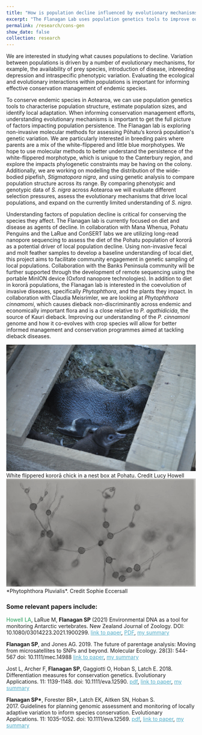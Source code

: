 ```yaml
---
title: "How is population decline influenced by evolutionary mechanisms?"
excerpt: "The Flanagan Lab uses population genetics tools to improve our understanding of the genetic dynamics and factors that contribute to population persistence and fitness. Our lab is using a variety of molecular tools to investigate the evolutionary mechanisms impacting New Zealand populations of kororā, pipefish, and vegetation impacted by dieback disease."
permalink: /research/cons-gen
show_date: false
collection: research
---
```


We are interested in studying what causes populations to decline. Variation between populations is driven by a number of evolutionary mechanisms, for example, the availability of prey species, introduction of disease, inbreeding depression and intraspecific phenotypic variation. Evaluating the ecological and evolutionary interactions within populations is important for informing effective conservation management of endemic species.

To conserve endemic species in Aotearoa, we can use population genetics tools to characterise population structure, estimate population sizes, and identify local adaptation. When informing conservation management efforts, understanding evolutionary mechanisms is important to get the full picture of factors impacting population persistence. The Flanagan lab is exploring non-invasive molecular methods for assessing Pōhatu’s kororā population's genetic variation. We are particularly interested in breeding pairs where parents are a mix of the white-flippered and little blue morphotypes. We hope to use molecular methods to better understand the persistence of the white-flippered morphotype, which is unique to the Canterbury region, and explore the impacts phylogenetic constraints may be having on the colony. Additionally, we are working on modelling the distribution of the wide-bodied pipefish, <i>Stigmatopora nigra</i>, and using genetic analysis to compare population structure across its range. By comparing phenotypic and genotypic data of <i>S. nigra</i> across Aotearoa we will evaluate different selection pressures, assess the evolutionary mechanisms that drive local populations, and expand on the currently limited understanding of <i>S. nigra</i>.

Understanding factors of population decline is critical for conserving the species they affect. The Flanagan lab is currently focused on diet and disease as agents of decline. In collaboration with Mana Whenua, Pohatu Penguins and the LaRue and ConSERT labs we are utilizing long-read nanopore sequencing to assess the diet of the Pohatu population of kororā as a potential driver of local population decline. Using non-invasive fecal and molt feather samples to develop a baseline understanding of local diet, this project aims to facilitate community engagement in genetic sampling of local populations. Collaboration with the Banks Peninsula community will be further supported through the development of remote sequencing using the portable MinION device (Oxford nanopore technologies). In addition to diet in kororā populations, the Flanagan lab is interested in the coevolution of invasive diseases, specifically <i>Phytophthora</i>, and the plants they impact. In collaboration with Claudia Meisrimler, we are looking at <i>Phytophthora cinnamomi</i>, which causes dieback non-discriminantly across endemic and economically important flora and is a close relative to <i>P. agathidicida</i>, the source of Kauri dieback. Improving our understanding of the <i>P. cinnamoni</i> genome and how it co-evolves with crop species will allow for better informed management and conservation programmes aimed at tackling dieback diseases.

<img src="/images/E_minor_albosignata_chick.JPG">
White flippered kororā chick in a nest box at Pohatu. Credit Lucy Howell


<img src="/images/P.Pluvialis.png">
*Phytophthora Pluvialis*. Credit Sophie Eccersall

<br>

### Some relevant papers include:

<span style="color:#239B56">Howell LA</span>, LaRue M, <strong>Flanagan SP</strong> (2021) Environmental DNA as a tool for monitoring Antarctic vertebrates. New Zealand Journal of Zoology. DOI: 10.1080/03014223.2021.1900299. <a href="https://doi.org/10.1080/03014223.2021.1900299" target="_blank" rel="noopener" style="color: rgb(82, 173, 200)">link to paper</a>, <a href="https://github.com/flanagan-lab/flanagan-lab.github.io/blob/master/pdfs/Howell%20et%20al%202021%20-%20environmental%20DNA%20as%20a%20monitoring%20tool.pdf" target="_blank" rel="noreferrer noopener" aria-label="PDF (opens in a new tab)" style="color: rgb(82, 173, 200)">PDF</a>, <a href="https://sarahpflanagan.wordpress.com/2021/06/23/edna-antarctica/" target="_blank" rel="noreferrer noopener" aria-label="my summary (opens in a new tab)" style="color: rgb(82, 173, 200)">my summary</a>

 <strong>Flanagan SP</strong>, and Jones AG. 2019. The future of parentage analysis: Moving from microsatellites to SNPs and beyond. Molecular Ecology. 28(3): 544-567 doi: 10.1111/mec.14988 
    <a href="https://onlinelibrary.wiley.com/doi/abs/10.1111/mec.14988" target="_blank" rel="noopener" style="color: rgb(82, 173, 200)">link to paper</a>, <a href="https://sarahpflanagan.wordpress.com/2019/01/21/a-review-of-parentage-analysis/" target="_blank" rel="noreferrer noopener" aria-label="my summary (opens in a new tab)" style="color: rgb(82, 173, 200)">my summary</a>
  
 Jost L, Archer F,<strong> Flanagan SP</strong>, Gaggiotti O, Hoban S, Latch E. 2018. Differentiation measures for conservation genetics. Evolutionary Applications. 11: 1139-1148. doi: 10.1111/eva.12590. 
    <a title="Jost_et_al-2018-Evolutionary_Applications" href="https://sarahpflanagan.files.wordpress.com/2018/02/jost_et_al-2018-evolutionary_applications.pdf" target="_blank" rel="noopener" style="color: rgb(82, 173, 200)">pdf</a>, <a href="http://onlinelibrary.wiley.com/doi/10.1111/eva.12590/full" target="_blank" rel="noopener" style="color: rgb(82, 173, 200)">link to paper</a>, <a href="https://sarahpflanagan.wordpress.com/2017/12/22/how-can-modern-genetic-tools-be-used-in-conservation-assessment-and-monitoring/" target="_blank" rel="noopener" style="color: rgb(82, 173, 200)">my summary</a>

  <strong><span class="author">Flanagan SP*</span></strong>, <span class="author">Forester BR*</span>, <span class="author">Latch EK</span>, <span class="author">Aitken SN</span>, <span class="author">Hoban S</span>. 2017. <span class="articleTitle">Guidelines for planning genomic assessment and monitoring of locally adaptive variation to inform species conservation</span>. <span class="journalTitle">Evolutionary Applications</span>. <span class="vol">11</span>: <span class="pageFirst">1035</span>–<span class="pageLast">1052</span>. doi: 10.1111/eva.12569. 
    <a title="Flanagan_et_al-2017-Evolutionary_Applications" href="https://sarahpflanagan.files.wordpress.com/2017/12/flanagan_et_al-2017-evolutionary_applications.pdf" target="_blank" rel="noopener" style="color: rgb(82, 173, 200)">pdf</a>, <a href="http://onlinelibrary.wiley.com/doi/10.1111/eva.12569/full" target="_blank" rel="noopener" style="color: rgb(82, 173, 200)">link to paper</a>, <a href="https://sarahpflanagan.wordpress.com/2017/12/22/how-can-modern-genetic-tools-be-used-in-conservation-assessment-and-monitoring/" target="_blank" rel="noopener" style="color: rgb(82, 173, 200)">my summary</a>

 
